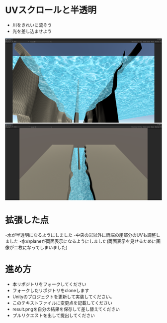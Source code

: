﻿# UVスクロールと半透明

* 川をきれいに流そう
* 光を差し込ませよう

![結果画像](result.png)
![結果画像2](result2.png)

# 拡張した点

-水が半透明になるようにしました
-中央の岩以外に両端の崖部分のUVも調整しました
-水のplaneが両面表示になるようにしました(両面表示を見せるために画像が二枚になってしまいました)


# 進め方

- 本リポジトリをフォークしてください
- フォークしたリポジトリをcloneします
- Unityのプロジェクトを更新して実装してください。
- このテキストファイルに変更点を記載してください
- result.pngを自分の結果を保存して差し替えてください
- プルリクエストを出して提出してください
